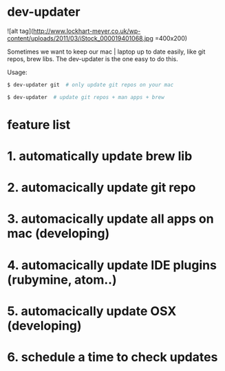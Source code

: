 # dev-updater


![alt tag](http://www.lockhart-meyer.co.uk/wp-content/uploads/2011/03/iStock_000019401068.jpg =400x200) 

Sometimes we want to keep our mac | laptop up to date easily, like git repos, brew libs. The dev-updater is the one easy to do this. 

Usage:
```bash
$ dev-updater git  # only update git repos on your mac

$ dev-updater  # update git repos + man apps + brew 
```

# feature list
# 1. automatically update brew lib
# 2. automacically update git repo
# 3. automacically update all apps on mac (developing)
# 4. automacically update IDE plugins (rubymine, atom..)
# 5. automacically update OSX (developing)

# 6. schedule a time to check updates

